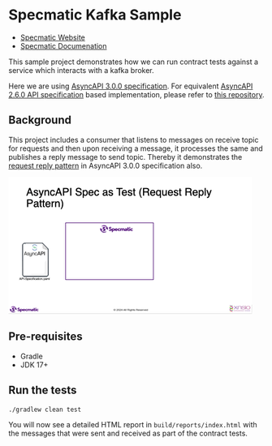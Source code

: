 # Specmatic Kafka Sample

* [Specmatic Website](https://specmatic.io)
* [Specmatic Documenation](https://specmatic.io/documentation.html)

This sample project demonstrates how we can run contract tests against a service which interacts with a kafka broker.

Here we are using [AsyncAPI 3.0.0 specification](https://www.asyncapi.com/docs/reference/specification/v3.0.0). For equivalent [AsyncAPI 2.6.0 API specification](https://www.asyncapi.com/blog/release-notes-2.6.0) based implementation, please refer to [this repository](https://github.com/znsio/specmatic-kafka-sample).

## Background

This project includes a consumer that listens to messages on receive topic for requests and then upon receiving a message, it processes the same and publishes a reply message to send topic.
Thereby it demonstrates the [request reply pattern](https://www.asyncapi.com/docs/tutorials/getting-started/request-reply) in AsyncAPI 3.0.0 specification also.

![Specmatic Kafka Sample Architecture](AsyncAPI-Request-Reply-Draft.gif)

## Pre-requisites
* Gradle
* JDK 17+

## Run the tests
```shell
./gradlew clean test
```

You will now see a detailed HTML report in `build/reports/index.html` with the messages that were sent and received as part of the contract tests.
